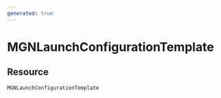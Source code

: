```yaml
---
generated: true
---
```


# MGNLaunchConfigurationTemplate


## Resource

```text
MGNLaunchConfigurationTemplate
```



